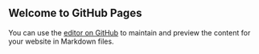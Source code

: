 ## Welcome to GitHub Pages

You can use the [editor on GitHub](https://github.com/OrganDonor21/coursera-test2/edit/main/docs/index.md) to maintain and preview the content for your website in Markdown files.

